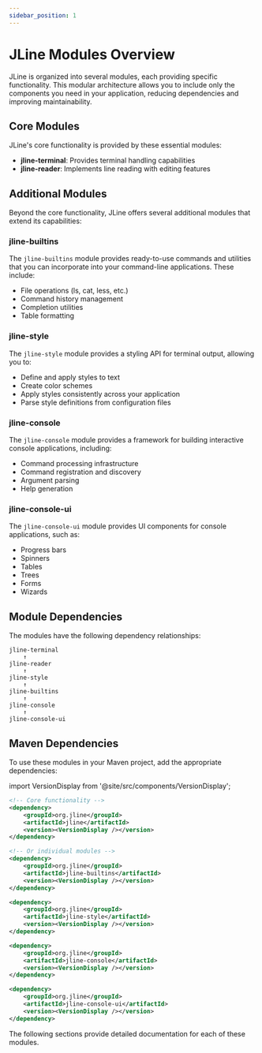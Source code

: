 ```yaml
---
sidebar_position: 1
---
```


# JLine Modules Overview

JLine is organized into several modules, each providing specific functionality. This modular architecture allows you to include only the components you need in your application, reducing dependencies and improving maintainability.

## Core Modules

JLine's core functionality is provided by these essential modules:

- **jline-terminal**: Provides terminal handling capabilities
- **jline-reader**: Implements line reading with editing features

## Additional Modules

Beyond the core functionality, JLine offers several additional modules that extend its capabilities:

### jline-builtins

The `jline-builtins` module provides ready-to-use commands and utilities that you can incorporate into your command-line applications. These include:

- File operations (ls, cat, less, etc.)
- Command history management
- Completion utilities
- Table formatting

### jline-style

The `jline-style` module provides a styling API for terminal output, allowing you to:

- Define and apply styles to text
- Create color schemes
- Apply styles consistently across your application
- Parse style definitions from configuration files

### jline-console

The `jline-console` module provides a framework for building interactive console applications, including:

- Command processing infrastructure
- Command registration and discovery
- Argument parsing
- Help generation

### jline-console-ui

The `jline-console-ui` module provides UI components for console applications, such as:

- Progress bars
- Spinners
- Tables
- Trees
- Forms
- Wizards

## Module Dependencies

The modules have the following dependency relationships:

```
jline-terminal
    ↑
jline-reader
    ↑
jline-style
    ↑
jline-builtins
    ↑
jline-console
    ↑
jline-console-ui
```

## Maven Dependencies

To use these modules in your Maven project, add the appropriate dependencies:

import VersionDisplay from '@site/src/components/VersionDisplay';

```xml
<!-- Core functionality -->
<dependency>
    <groupId>org.jline</groupId>
    <artifactId>jline</artifactId>
    <version><VersionDisplay /></version>
</dependency>

<!-- Or individual modules -->
<dependency>
    <groupId>org.jline</groupId>
    <artifactId>jline-builtins</artifactId>
    <version><VersionDisplay /></version>
</dependency>

<dependency>
    <groupId>org.jline</groupId>
    <artifactId>jline-style</artifactId>
    <version><VersionDisplay /></version>
</dependency>

<dependency>
    <groupId>org.jline</groupId>
    <artifactId>jline-console</artifactId>
    <version><VersionDisplay /></version>
</dependency>

<dependency>
    <groupId>org.jline</groupId>
    <artifactId>jline-console-ui</artifactId>
    <version><VersionDisplay /></version>
</dependency>
```

The following sections provide detailed documentation for each of these modules.
